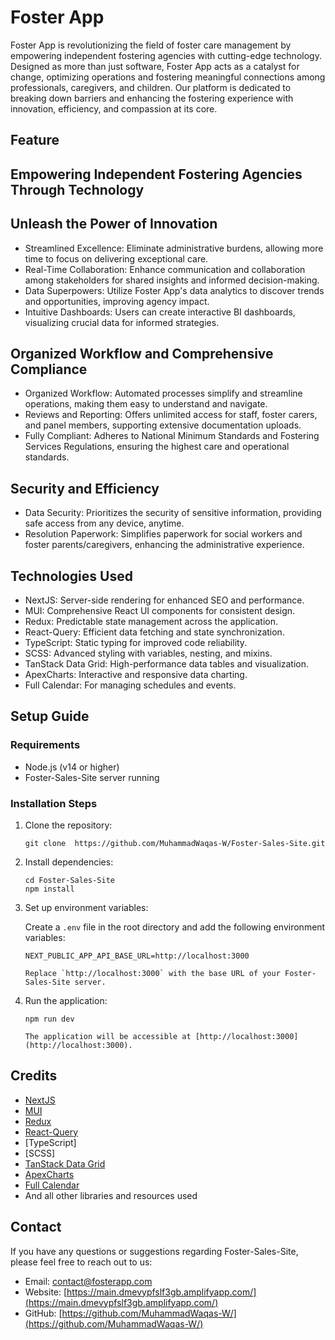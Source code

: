 # Foster App

Foster App is revolutionizing the field of foster care management by empowering independent fostering agencies with cutting-edge technology. Designed as more than just software, Foster App acts as a catalyst for change, optimizing operations and fostering meaningful connections among professionals, caregivers, and children. Our platform is dedicated to breaking down barriers and enhancing the fostering experience with innovation, efficiency, and compassion at its core.

## Feature

## Empowering Independent Fostering Agencies Through Technology

## Unleash the Power of Innovation

- Streamlined Excellence: Eliminate administrative burdens, allowing more time to focus on delivering exceptional care.
- Real-Time Collaboration: Enhance communication and collaboration among stakeholders for shared insights and informed decision-making.
- Data Superpowers: Utilize Foster App's data analytics to discover trends and opportunities, improving agency impact.
- Intuitive Dashboards: Users can create interactive BI dashboards, visualizing crucial data for informed strategies.

## Organized Workflow and Comprehensive Compliance

- Organized Workflow: Automated processes simplify and streamline operations, making them easy to understand and navigate.
- Reviews and Reporting: Offers unlimited access for staff, foster carers, and panel members, supporting extensive documentation uploads.
- Fully Compliant: Adheres to National Minimum Standards and Fostering Services Regulations, ensuring the highest care and operational standards.

## Security and Efficiency

- Data Security: Prioritizes the security of sensitive information, providing safe access from any device, anytime.
- Resolution Paperwork: Simplifies paperwork for social workers and foster parents/caregivers, enhancing the administrative experience.

## Technologies Used

- NextJS: Server-side rendering for enhanced SEO and performance.
- MUI: Comprehensive React UI components for consistent design.
- Redux: Predictable state management across the application.
- React-Query: Efficient data fetching and state synchronization.
- TypeScript: Static typing for improved code reliability.
- SCSS: Advanced styling with variables, nesting, and mixins.
- TanStack Data Grid: High-performance data tables and visualization.
- ApexCharts: Interactive and responsive data charting.
- Full Calendar: For managing schedules and events.

## Setup Guide

### Requirements

- Node.js (v14 or higher)
- Foster-Sales-Site server running

### Installation Steps

1. Clone the repository:

   ```shell
   git clone  https://github.com/MuhammadWaqas-W/Foster-Sales-Site.git

   ```

2. Install dependencies:

   ```shell
   cd Foster-Sales-Site
   npm install

   ```

3. Set up environment variables:

   Create a `.env` file in the root directory and add the following environment variables:

   ```plaintext
   NEXT_PUBLIC_APP_API_BASE_URL=http://localhost:3000

   Replace `http://localhost:3000` with the base URL of your Foster-Sales-Site server.

   ```

4. Run the application:

   ```shell
   npm run dev

   The application will be accessible at [http://localhost:3000](http://localhost:3000).
   ```

## Credits

- [NextJS](https://nextjs.org/)
- [MUI](https://mui.com/)
- [Redux](https://redux.js.org)
- [React-Query](https://www.npmjs.com/package/react-query)
- [TypeScript]
- [SCSS]
- [TanStack Data Grid](https://tanstack.com/)
- [ApexCharts](https://apexcharts.com/)
- [Full Calendar](https://fullcalendar.io/)
- And all other libraries and resources used

## Contact

If you have any questions or suggestions regarding Foster-Sales-Site, please feel free to reach out to us:

- Email: [contact@fosterapp.com](mailto:contact@fosterapp.com)
- Website: [https://main.dmevypfslf3gb.amplifyapp.com/](https://main.dmevypfslf3gb.amplifyapp.com/)
- GitHub: [https://github.com/MuhammadWaqas-W/](https://github.com/MuhammadWaqas-W/)
